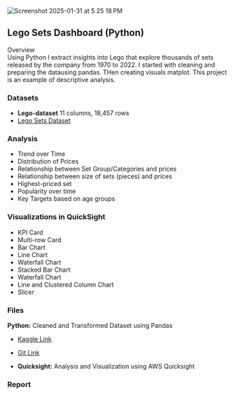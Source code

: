  ![Screenshot 2025-01-31 at 5 25 18 PM](https://github.com/user-attachments/assets/96d75472-01ec-410b-a65e-2d94890d112d)

## Lego Sets Dashboard (Python)
Overview  
Using Python I extract insights into Lego that explore thousands of sets released by the company from 1970 to 2022. I started with cleaning and preparing the datausing pandas. THen creating visuals matplot. This project is an example of descriptive analysis.

### Datasets
- **Lego-dataset** 11 columns, 18,457 rows 
- [Lego Sets Dataset](https://www.kaggle.com/datasets/maggieakarn/lego-dataset)

###  Analysis  
- Trend over Time
- Distribution of Prices
- Relationship between Set Group/Categories and prices
- Relationship between size of sets (pieces) and prices
- Highest-priced set
- Popularity over time
- Key Targets based on age groups 
 

###  Visualizations in QuickSight
- KPI Card
- Multi-row Card
- Bar Chart
- Line Chart
- Waterfall Chart
- Stacked Bar Chart
- Waterfall Chart
- Line and Clustered Column Chart
- Slicer
 

###  Files  
**Python:** Cleaned and Transformed Dataset using Pandas
- [Kaggle Link](https://www.kaggle.com/code/maggieakarn/lego-cleaning-dataframe-pandas)

- [Git Link](Python/lego-cleaning-dataframe-pandas.ipynb)


- **Quicksight:** Analysis and Visualization using AWS Quicksight 

###  Report
 
